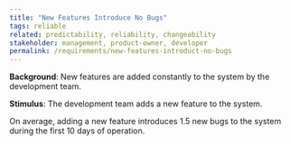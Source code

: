 ```yaml
---
title: "New Features Introduce No Bugs"
tags: reliable
related: predictability, reliability, changeability
stakeholder: management, product-owner, developer
permalink: /requirements/new-features-introduct-no-bugs
---
```


<div class="quality-requirement" markdown="1">

**Background**: New features are added constantly to the system by the development team.

**Stimulus**: The development team adds a new feature to the system.

On average, adding a new feature introduces 1.5 new bugs to the system during the first 10 days of operation.


</div><br>



